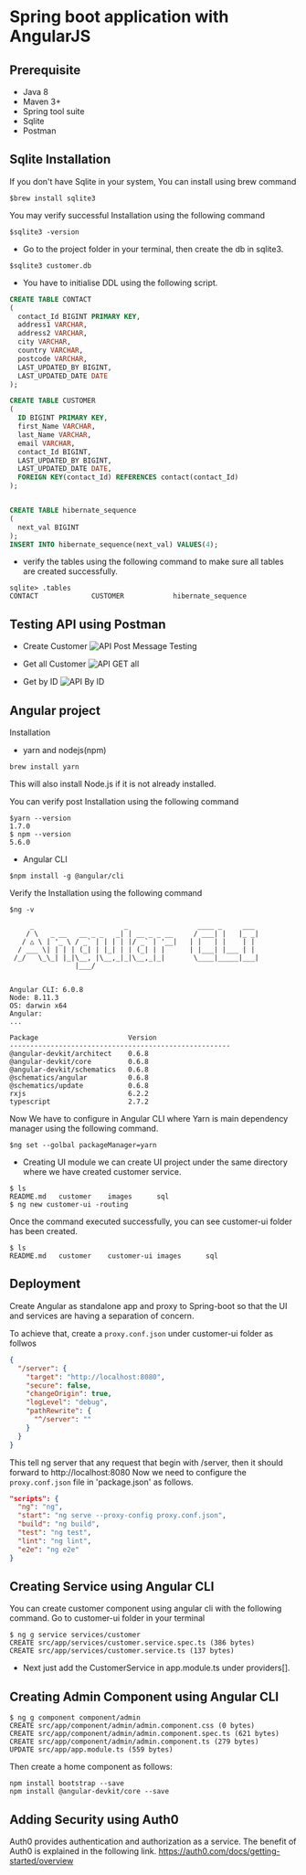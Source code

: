 # Spring boot application with AngularJS

## Prerequisite
- Java 8
- Maven 3+
- Spring tool suite
- Sqlite
- Postman

## Sqlite Installation
If you don't have Sqlite in your system, You can install using brew command
```console
$brew install sqlite3
```
You may verify successful Installation using the following command
```console
$sqlite3 -version
```
- Go to the project folder in your terminal, then create the db in sqlite3.
```console
$sqlite3 customer.db
```

- You have to initialise DDL using the following script.
```sql
CREATE TABLE CONTACT
(
  contact_Id BIGINT PRIMARY KEY,
  address1 VARCHAR,
  address2 VARCHAR,
  city VARCHAR,
  country VARCHAR,
  postcode VARCHAR,
  LAST_UPDATED_BY BIGINT,
  LAST_UPDATED_DATE DATE
);

CREATE TABLE CUSTOMER
(
  ID BIGINT PRIMARY KEY,
  first_Name VARCHAR,
  last_Name VARCHAR,
  email VARCHAR,
  contact_Id BIGINT,
  LAST_UPDATED_BY BIGINT,
  LAST_UPDATED_DATE DATE,
  FOREIGN KEY(contact_Id) REFERENCES contact(contact_Id)
);


CREATE TABLE hibernate_sequence
(
  next_val BIGINT
);
INSERT INTO hibernate_sequence(next_val) VALUES(4);
```
- verify the tables using the following command to make sure all tables are created successfully.
```console
sqlite> .tables
CONTACT             CUSTOMER            hibernate_sequence
```

## Testing API using Postman
- Create Customer
![API Post Message Testing](images/postman_post_message.png)

- Get all Customer
![API GET all](images/get_all.png)

- Get by ID
![API By ID](images/get_by_id.png)

## Angular project
Installation
- yarn and nodejs(npm)
```console
brew install yarn
```
This will also install Node.js if it is not already installed.

You can verify post Installation using the following command
```console
$yarn --version
1.7.0
$ npm --version
5.6.0
```

- Angular CLI
```console
$npm install -g @angular/cli
```
Verify the Installation using the following command
```console
$ng -v

     _                      _                 ____ _     ___
    / \   _ __   __ _ _   _| | __ _ _ __     / ___| |   |_ _|
   / △ \ | '_ \ / _` | | | | |/ _` | '__|   | |   | |    | |
  / ___ \| | | | (_| | |_| | | (_| | |      | |___| |___ | |
 /_/   \_\_| |_|\__, |\__,_|_|\__,_|_|       \____|_____|___|
                |___/


Angular CLI: 6.0.8
Node: 8.11.3
OS: darwin x64
Angular:
...

Package                      Version
------------------------------------------------------
@angular-devkit/architect    0.6.8
@angular-devkit/core         0.6.8
@angular-devkit/schematics   0.6.8
@schematics/angular          0.6.8
@schematics/update           0.6.8
rxjs                         6.2.2
typescript                   2.7.2
```

Now We have to configure in Angular CLI where Yarn is main dependency manager using the following command.

```console
$ng set --golbal packageManager=yarn
```

- Creating UI module
we can create UI project under the same directory where we have created customer service.

```console
$ ls
README.md	customer	images		sql
$ ng new customer-ui -routing
```
Once the command executed successfully, you can see customer-ui folder has been created.
```console
$ ls
README.md	customer	customer-ui	images		sql
```

## Deployment
Create Angular as standalone app and proxy to Spring-boot so that the UI and services are having a separation of concern.

To achieve that, create a `proxy.conf.json` under customer-ui folder as follwos
```json
{
  "/server": {
    "target": "http://localhost:8080",
    "secure": false,
    "changeOrigin": true,
    "logLevel": "debug",
    "pathRewrite": {
      "^/server": ""
    }
  }
}
```
This tell ng server that any request that begin with /server, then it should forward to http://localhost:8080
Now we need to configure the `proxy.conf.json` file in 'package.json' as follows.
```json
"scripts": {
  "ng": "ng",
  "start": "ng serve --proxy-config proxy.conf.json",
  "build": "ng build",
  "test": "ng test",
  "lint": "ng lint",
  "e2e": "ng e2e"
}
```

## Creating Service using Angular CLI
You can create customer component using angular cli with the following command.
Go to customer-ui folder in your terminal
```console
$ ng g service services/customer
CREATE src/app/services/customer.service.spec.ts (386 bytes)
CREATE src/app/services/customer.service.ts (137 bytes)
```
- Next just add the CustomerService in app.module.ts under providers[].

## Creating Admin Component using Angular CLI
```console
$ ng g component component/admin
CREATE src/app/component/admin/admin.component.css (0 bytes)
CREATE src/app/component/admin/admin.component.spec.ts (621 bytes)
CREATE src/app/component/admin/admin.component.ts (279 bytes)
UPDATE src/app/app.module.ts (559 bytes)
```

Then create a home component as follows:
```console
npm install bootstrap --save
npm install @angular-devkit/core --save
```

## Adding Security using Auth0
Auth0 provides authentication and authorization as a service.
The benefit of Auth0 is explained in the following link.
https://auth0.com/docs/getting-started/overview
